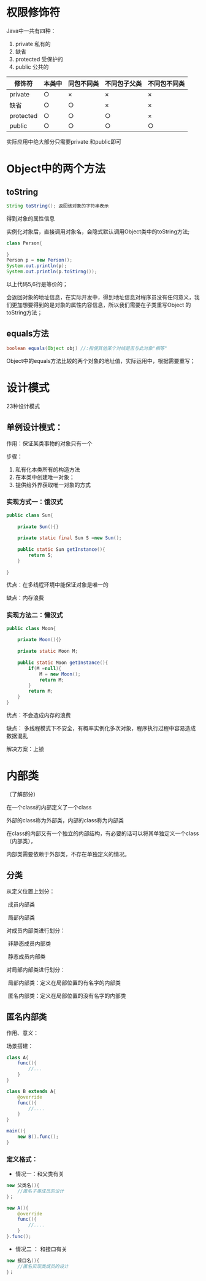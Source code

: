 # 权限修饰符

Java中一共有四种：

1. private 私有的
2. 缺省
3. protected  受保护的
4. public     公共的



| 修饰符    | 本类中 | 同包不同类 | 不同包子父类 | 不同包不同类 |
| --------- | ------ | ---------- | ------------ | ------------ |
| private   | ○      | ×          | ×            | ×            |
| 缺省      | ○      | ○          | ×            | ×            |
| protected | ○      | ○          | ○            | ×            |
| public    | ○      | ○          | ○            | ○            |

实际应用中绝大部分只需要private 和public即可





# Object中的两个方法



## toString

~~~java
String toString(); 返回该对象的字符串表示
~~~

得到对象的属性信息

实例化对象后，直接调用对象名，会隐式默认调用Object类中的toString方法;

~~~java
class Person{
    
}
Person p = new Person();
System.out.println(p);
System.out.println(p.toStirng());
~~~

以上代码5,6行是等价的；

会返回对象的地址信息，在实际开发中，得到地址信息对程序员没有任何意义，我们更加想要得到的是对象的属性内容信息，所以我们需要在子类重写Object 的toString方法；



## equals方法

~~~java
boolean equals(Object obj) //:指使其他某个对线是否与此对象"相等"
~~~



Object中的equals方法比较的两个对象的地址值，实际运用中，根据需要重写；



# 设计模式

23种设计模式



## 单例设计模式：

作用：保证某类事物的对象只有一个

步骤：

1. 私有化本类所有的构造方法
2. 在本类中创建唯一对象；
3. 提供给外界获取唯一对象的方式

### 实现方式一：饿汉式

~~~java
public class Sun{
    
    private Sun(){}
    
    private static final Sun S =new Sun();
    
    public static Sun getInstance(){
        return S;
    }
    
}
~~~

优点：在多线程环境中能保证对象是唯一的

缺点：内存浪费



### 实现方法二：懒汉式



~~~java
public class Moon{
    
    private Moon(){}
    
    private static Moon M;
    
    public static Moon getInstance(){
        if(M =null){
            M = new Moon();
            return M;
        }
        return M;
    }
}
~~~

优点：不会造成内存的浪费

缺点： 多线程模式下不安全，有概率实例化多次对象，程序执行过程中容易造成数据混乱



解决方案：上锁



# 内部类

（了解部分）



在一个class的内部定义了一个class

外部的class称为外部类，内部的class称为内部类



在class的内部又有一个独立的内部结构，有必要的话可以将其单独定义一个class（内部类），

内部类需要依赖于外部类，不存在单独定义的情况。



## 分类



从定义位置上划分：

​		成员内部类

​		局部内部类



对成员内部类进行划分：

​		非静态成员内部类

​		静态成员内部类



对局部内部类进行划分：

​		局部内部类：定义在局部位置的有名字的内部类

​		匿名内部类：定义在局部位置的没有名字的内部类



## 匿名内部类

作用、意义：

场景搭建：

~~~java
class A{
    func(){
        //...
    }
}

class B extends A{
    @override
    func(){
        //....
	}
}

main(){
    new B().func();
}
~~~



### 定义格式：

* 情况一：和父类有关

~~~java
new 父类名(){
    //匿名子类成员的设计
}；
~~~



~~~java
new A(){
    @override
    func(){
        //....
	}
}.func();
~~~



* 情况二 ： 和接口有关

~~~java
new 接口名(){
    //匿名实现类成员的设计
}；
~~~




